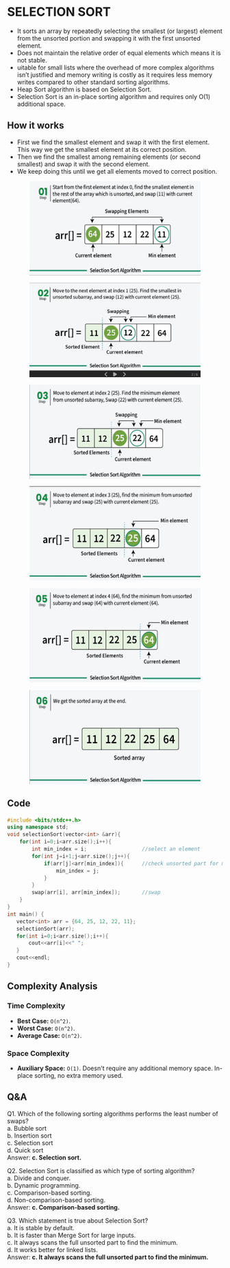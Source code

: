 # SELECTION SORT
- It sorts an array by repeatedly selecting the smallest (or largest) element from the unsorted portion and swapping it with the first unsorted element.
- Does not maintain the relative order of equal elements which means it is not stable.
- uitable for small lists where the overhead of more complex algorithms isn’t justified and memory writing is costly as it requires less memory writes compared to other standard sorting algorithms.
- Heap Sort algorithm is based on Selection Sort.
- Selection Sort is an in-place sorting algorithm and requires only O(1) additional space.

## How it works
- First we find the smallest element and swap it with the first element. This way we get the smallest element at its correct position.
- Then we find the smallest among remaining elements (or second smallest) and swap it with the second element.
- We keep doing this until we get all elements moved to correct position.
<p align="center"><img src="selection_sort1.png" width="400" height="220"></p>
<p align="center"><img src="selection_sort2.png" width="400" height="220"></p>
<p align="center"><img src="selection_sort3.png" width="400" height="220"></p>
<p align="center"><img src="selection_sort4.png" width="400" height="220"></p>
<p align="center"><img src="selection_sort5.png" width="400" height="220"></p>
<p align="center"><img src="selection_sort6.png" width="400" height="220"></p>


## Code
```cpp
#include <bits/stdc++.h>
using namespace std;
void selectionSort(vector<int> &arr){
	for(int i=0;i<arr.size();i++){
		int min_index = i;					//select an element
		for(int j=i+1;j<arr.size();j++){
			if(arr[j]<arr[min_index]){		//check unsorted part for min
				min_index = j;
			}
		}
		swap(arr[i], arr[min_index]);		//swap 
	}
}
int main() {
   vector<int> arr = {64, 25, 12, 22, 11};
   selectionSort(arr);
   for(int i=0;i<arr.size();i++){
       cout<<arr[i]<<" ";
   }
   cout<<endl;
}

```
## Complexity Analysis
### Time Complexity
- **Best Case:** `O(n^2)`.
- **Worst Case:** `O(n^2)`.
- **Average Case:** `O(n^2)`. 
### Space Complexity
- **Auxiliary Space:** `O(1)`. Doesn't require any additional memory space. In-place sorting, no extra memory used.
## Q&A
Q1.  Which of the following sorting algorithms performs the least number of swaps?<br>
a. Bubble sort<br>
b. Insertion sort<br>
c. Selection sort<br>
d. Quick sort<br>
Answer: **c. Selection sort.**

Q2. Selection Sort is classified as which type of sorting algorithm?<br>
a. Divide and conquer.<br>
b. Dynamic programming.<br>
c. Comparison-based sorting.<br>
d. Non-comparison-based sorting.<br>
Answer: **c. Comparison-based sorting.**

Q3. Which statement is true about Selection Sort?<br>
a. It is stable by default.<br>
b. It is faster than Merge Sort for large inputs.<br>
c. It always scans the full unsorted part to find the minimum.<br>
d. It works better for linked lists.<br>
Answer: **c. It always scans the full unsorted part to find the minimum.**
